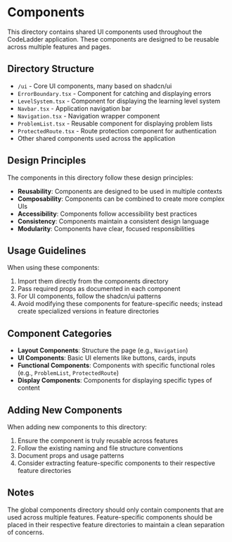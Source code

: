 # Components

This directory contains shared UI components used throughout the CodeLadder application. These components are designed to be reusable across multiple features and pages.

## Directory Structure

- `/ui` - Core UI components, many based on shadcn/ui
- `ErrorBoundary.tsx` - Component for catching and displaying errors
- `LevelSystem.tsx` - Component for displaying the learning level system
- `Navbar.tsx` - Application navigation bar
- `Navigation.tsx` - Navigation wrapper component
- `ProblemList.tsx` - Reusable component for displaying problem lists
- `ProtectedRoute.tsx` - Route protection component for authentication
- Other shared components used across the application

## Design Principles

The components in this directory follow these design principles:
- **Reusability**: Components are designed to be used in multiple contexts
- **Composability**: Components can be combined to create more complex UIs
- **Accessibility**: Components follow accessibility best practices
- **Consistency**: Components maintain a consistent design language
- **Modularity**: Components have clear, focused responsibilities

## Usage Guidelines

When using these components:
1. Import them directly from the components directory
2. Pass required props as documented in each component
3. For UI components, follow the shadcn/ui patterns
4. Avoid modifying these components for feature-specific needs; instead create specialized versions in feature directories

## Component Categories

- **Layout Components**: Structure the page (e.g., `Navigation`)
- **UI Components**: Basic UI elements like buttons, cards, inputs
- **Functional Components**: Components with specific functional roles (e.g., `ProblemList`, `ProtectedRoute`)
- **Display Components**: Components for displaying specific types of content

## Adding New Components

When adding new components to this directory:
1. Ensure the component is truly reusable across features
2. Follow the existing naming and file structure conventions
3. Document props and usage patterns
4. Consider extracting feature-specific components to their respective feature directories

## Notes

The global components directory should only contain components that are used across multiple features. Feature-specific components should be placed in their respective feature directories to maintain a clean separation of concerns. 